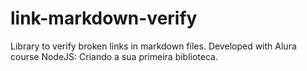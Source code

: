 # link-markdown-verify
Library to verify broken links in markdown files. Developed with Alura course NodeJS: Criando a sua primeira biblioteca.
